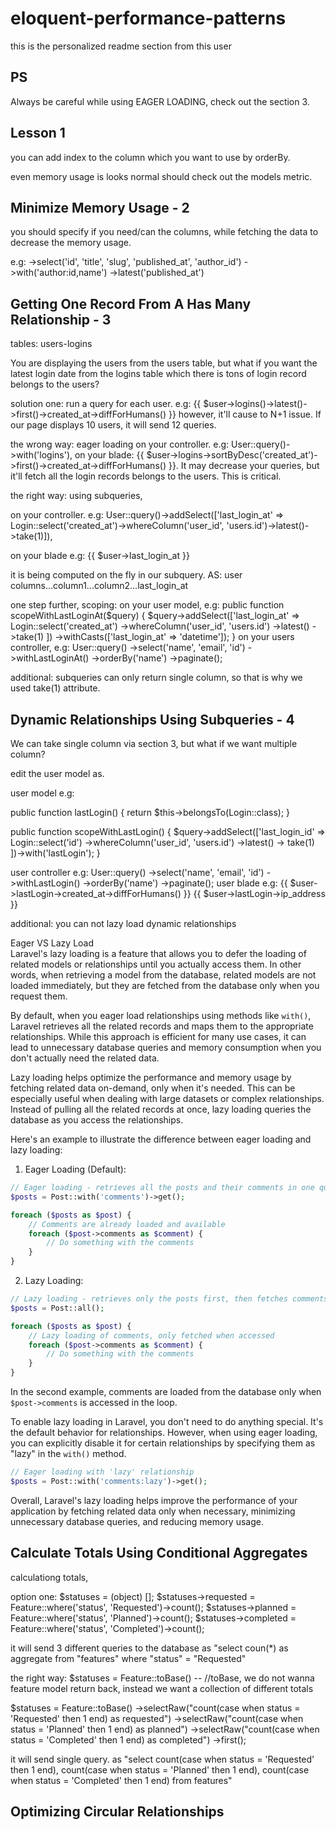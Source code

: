 # eloquent-performance-patterns
this is the personalized readme section from this user


## PS

Always be careful while using EAGER LOADING, check out the section 3.

## Lesson 1

you can add index to the column which you want to use by orderBy.

even memory usage is looks normal should check out the models metric.

## Minimize Memory Usage - 2

you should specify if you need/can the columns, while fetching the data to decrease the memory usage.

e.g:
            ->select('id', 'title', 'slug', 'published_at', 'author_id')
            ->with('author:id,name')
            ->latest('published_at')

## Getting One Record From A Has Many Relationship - 3

tables: users-logins

You are displaying the users from the users table, but what if you want the latest login date from the logins table which there is tons of login record belongs to the users? 

solution one: run a query for each user. e.g: {{ $user->logins()->latest()->first()->created_at->diffForHumans() }}
however, it'll cause to N+1 issue. If our page displays 10 users, it will send 12 queries.

the wrong way: eager loading on your controller. e.g: User::query()->with('logins'), on your blade: {{ $user->logins->sortByDesc('created_at')->first()->created_at->diffForHumans() }}. It may decrease your queries, but it'll fetch all the login records belongs to the users. This is critical.

the right way: using subqueries,

on your controller. e.g: User::query()->addSelect(['last_login_at' => Login::select('created_at')->whereColumn('user_id', 'users.id')->latest()->take(1)]),

on your blade e.g: {{ $user->last_login_at }}

it is being computed on the fly in our subquery. AS: user columns...column1...column2...last_login_at

one step further, scoping:
on your user model, e.g:
    public function scopeWithLastLoginAt($query)
    {
        $query->addSelect(['last_login_at' => Login::select('created_at')
                ->whereColumn('user_id', 'users.id')
                ->latest()
                ->take(1)
            ])
            ->withCasts(['last_login_at' => 'datetime']);
    }
on your users controller, e.g:
          User::query()
            ->select('name', 'email', 'id')
            ->withLastLoginAt()
            ->orderBy('name')
            ->paginate();
            
additional: subqueries can only return single column, so that is why we used take(1) attribute.


## Dynamic Relationships Using Subqueries - 4

We can take single column via section 3, but what if we want multiple column?

edit the user model as.

user model e.g:

public function lastLogin()
{
  return $this->belongsTo(Login::class);
}

public function scopeWithLastLogin()
{
  $query->addSelect(['last_login_id' => Login::select('id')
      ->whereColumn('user_id', 'users.id')
      ->latest()
      -> take(1)
      ])->with('lastLogin');
}

user controller e.g:
          User::query()
            ->select('name', 'email', 'id')
            ->withLastLogin()
            ->orderBy('name')
            ->paginate();
user blade e.g:
{{ $user->lastLogin->created_at->diffForHumans() }}
{{ $user->lastLogin->ip_address }} 

additional: you can not lazy load dynamic relationships

Eager VS Lazy Load
<br>
Laravel's lazy loading is a feature that allows you to defer the loading of related models or relationships until you actually access them. In other words, when retrieving a model from the database, related models are not loaded immediately, but they are fetched from the database only when you request them.

By default, when you eager load relationships using methods like `with()`, Laravel retrieves all the related records and maps them to the appropriate relationships. While this approach is efficient for many use cases, it can lead to unnecessary database queries and memory consumption when you don't actually need the related data.

Lazy loading helps optimize the performance and memory usage by fetching related data on-demand, only when it's needed. This can be especially useful when dealing with large datasets or complex relationships. Instead of pulling all the related records at once, lazy loading queries the database as you access the relationships.

Here's an example to illustrate the difference between eager loading and lazy loading:

1. Eager Loading (Default):
```php
// Eager loading - retrieves all the posts and their comments in one query
$posts = Post::with('comments')->get();

foreach ($posts as $post) {
    // Comments are already loaded and available
    foreach ($post->comments as $comment) {
        // Do something with the comments
    }
}
```

2. Lazy Loading:
```php
// Lazy loading - retrieves only the posts first, then fetches comments for each post as needed
$posts = Post::all();

foreach ($posts as $post) {
    // Lazy loading of comments, only fetched when accessed
    foreach ($post->comments as $comment) {
        // Do something with the comments
    }
}
```

In the second example, comments are loaded from the database only when `$post->comments` is accessed in the loop.

To enable lazy loading in Laravel, you don't need to do anything special. It's the default behavior for relationships. However, when using eager loading, you can explicitly disable it for certain relationships by specifying them as "lazy" in the `with()` method.

```php
// Eager loading with 'lazy' relationship
$posts = Post::with('comments:lazy')->get();
```

Overall, Laravel's lazy loading helps improve the performance of your application by fetching related data only when necessary, minimizing unnecessary database queries, and reducing memory usage.


## Calculate Totals Using Conditional Aggregates

calculationg totals,

option one: $statuses = (object) [];
$statuses->requested = Feature::where('status', 'Requested')->count();
$statuses->planned = Feature::where('status', 'Planned')->count();
$statuses->completed = Feature::where('status', 'Completed')->count();

it will send 3 different queries to the database as "select coun(*) as aggregate from "features" where "status" = "Requested"


the right way:
$statuses = Feature::toBase() -- //toBase, we do not wanna feature model return back, instead we want a collection of different totals

$statuses = Feature::toBase()
            ->selectRaw("count(case when status = 'Requested' then 1 end) as requested")
            ->selectRaw("count(case when status = 'Planned' then 1 end) as planned")
            ->selectRaw("count(case when status = 'Completed' then 1 end) as completed")
            ->first();
            
it will send single query. as
"select 
   count(case when status = 'Requested' then 1 end), 
   count(case when status = 'Planned' then 1 end), 
   count(case when status = 'Completed' then 1 end)
from features"

## Optimizing Circular Relationships


